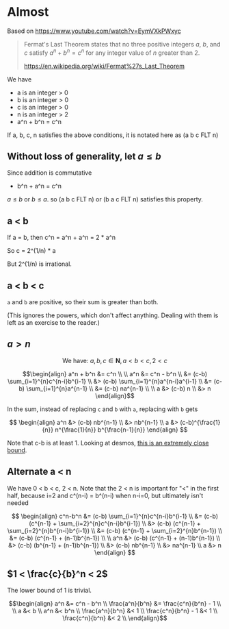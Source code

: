 # Almost

Based on https://www.youtube.com/watch?v=EymVXkPWxyc

> Fermat's Last Theorem states that no three positive integers $a$, $b$, and $c$
> satisfy $a^n + b^n = c^n$ for any integer value of $n$ greater than 2.
>
> https://en.wikipedia.org/wiki/Fermat%27s_Last_Theorem

We have

- a is an integer > 0
- b is an integer > 0
- c is an integer > 0
- n is an integer > 2
- a^n + b^n = c^n

If a, b, c, n satisfies the above conditions, it is notated here as (a b c FLT n)

## Without loss of generality, let $a \le b$

Since addition is commutative
- b^n + a^n = c^n

$a \le b$ or $b \le a$. so (a b c FLT n) or (b a c FLT n) satisfies this property.

## a < b

If a = b, then c^n = a^n + a^n = 2 * a^n

So c = 2^(1/n) * a

But 2^(1/n) is irrational.

## a < b < c

`a` and `b` are positive, so their sum is greater than both.

(This ignores the powers, which don't affect anything. Dealing with them is left as an exercise to the reader.)

## $a > n$

$$ \text{We have: } a, b, c \in \mathbf{N}, a < b < c, 2 < c $$

```math
\begin{align}
a^n + b^n &= c^n \\
\\
a^n &= c^n - b^n \\
    &= (c-b) \sum_{i=1}^{n}c^{n-i}b^{i-1} \\
    &> (c-b) \sum_{i=1}^{n}a^{n-i}a^{i-1} \\
    &= (c-b) \sum_{i=1}^{n}a^{n-1} \\
    &= (c-b) na^{n-1} \\
\\
a &> (c-b) n \\
  &> n
\end{align}
```

In the sum, instead of replacing `c` and `b` with `a`, replacing with `b` gets

$$
\begin{align}
a^n &> (c-b) nb^{n-1} \\
    &> nb^{n-1} \\
a   &> (c-b)^{\frac{1}{n}} n^{\frac{1}{n}} b^{\frac{n-1}{n}}
\end{align}
$$

Note that c-b is at least 1. Looking at desmos, [this is an extremely close bound](https://www.desmos.com/calculator/5ypr2kxbfu).

## Alternate a < n

We have 0 < b < c, 2 < n. Note that the 2 < n is important for "<" in the first half, because i=2 and c^(n-i) = b^(n-i) when n-i=0, but ultimately isn't needed

$$
\begin{align}
c^n-b^n &= (c-b) \sum_{i=1}^{n}c^{n-i}b^{i-1} \\
        &= (c-b) (c^{n-1} + \sum_{i=2}^{n}c^{n-i}b^{i-1}) \\
        &> (c-b) (c^{n-1} + \sum_{i=2}^{n}b^{n-i}b^{i-1}) \\
        &= (c-b) (c^{n-1} + \sum_{i=2}^{n}b^{n-1}) \\
        &= (c-b) (c^{n-1} + (n-1)b^{n-1}) \\
\\
a^n     &> (c-b) (c^{n-1} + (n-1)b^{n-1}) \\
        &> (c-b) (b^{n-1} + (n-1)b^{n-1}) \\
        &> (c-b) nb^{n-1} \\
        &> na^{n-1} \\
a       &> n
\end{align}
$$

## $1 < \frac{c}{b}^n < 2$

The lower bound of 1 is trivial.

```math
\begin{align}
a^n &= c^n - b^n \\
\frac{a^n}{b^n} &= \frac{c^n}{b^n} - 1 \\
\\
a &< b \\
a^n &< b^n \\
\frac{a^n}{b^n} &< 1 \\
\frac{c^n}{b^n} - 1 &< 1 \\
\frac{c^n}{b^n} &< 2 \\
\end{align}
```
